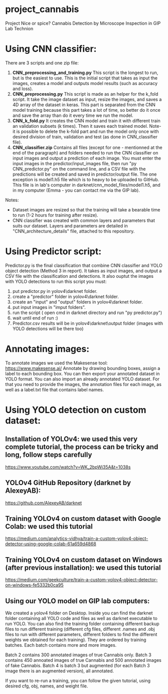 # project_cannabis
Project Nice or spice? Cannabis Detection by Microscope Inspection in GIP Lab Technion

# Using CNN classifier:
There are 3 scripts and one zip file:
1. **CNN_preprocessing_and_training.py**
   This script is the longest to run, but is the easiest to use.
   This is the initial script that takes as input the images, creates a model and outputs model results (such as accuracy and loss).
3. **CNN_preprocessing.py**
   This script is made as an helper for the k_fold script.
   It take the image dataset as input, resize the images, and saves a 4D array of the dataset in keras.
   This part is separated from the CNN model training because this part takes a lot of time, so better do it once and save the array than do it every time we run the model.
4. **CNN_k_fold.py**
   It creates the CNN model and train it with different train an validation subsets (k times).
   Then it saves each trained model.
   Note- it is possible to delete the k-fold part and run the model only once with desired division of train, validation and test (as done in CNN_classifier file).
5. **CNN_classifier.zip**
   Contains all files (except for one - mentionned at the end of the paragraph) and folders needed to run the CNN classifier on input images and output a prediction of each image.
   You must enter the input images in the predictor/input_images file, then run "py CNN_predictor.py" on the command line, and a CSV file with the predictions will be created and saved in predictor/output file. The one exception is model1.h5 file which is to heavy to be uploaded to GitHub. This file is in lab's computer in darknet/cnn_model_files/model1.h5, and in my computer (Emma - you can contact me via the GIP lab).
 
Notes:
* Dataset images are resized so that the training will take a bearable time to run (1-2 hours for training after resize).
* CNN classifier was created with common layers and parameters that suits our dataset. Layers and parameters are detailed in "CNN_architecture_details" file, attached to this repository.

# Using Predictor script:
Predictor.py is the final classification that combine CNN classifier and YOLO object detection (Method 3 in report).
It takes as input images, and output a CSV file with the classification and detections. It also ouptut the images with YOLO detections
to run this script you must:
1. put predictor.py in yolov4\darknet folder.
2. create a "predictor" folder in yolov4\darknet folder.
3. create an "input" and "output" folders in yolov4\darknet folder.
4. put input images in "imput folders".
5. run the script ( open cmd in darknet directory and run "py predictor.py")
6. wait until end of run :)
7. Predictor.csv results will be in yolov4\darknet\output folder (images with YOLO detections will be there too)

# Annotating images:

To annotate images we used the Makesense tool: https://www.makesense.ai/
Annotate by drawing bounding boxes, assign a label to each bounding box. You can then export your annotated dataset in YOLO format.
You can also import an already annotated YOLO dataset. For that you need to provide the images, the annotation files for each image, as well as a label.txt file that contains label names.

# Using YOLO detection on custom dataset:
## Installation of YOLOv4: we used this very complete tutorial, the process can be tricky and long, follow steps carefully
https://www.youtube.com/watch?v=WK_2bpWj35A&t=1038s

## YOLOv4 GitHub Repository (darknet by AlexeyAB):
https://github.com/AlexeyAB/darknet

## Training YOLOv4 on custom dataset with Google Colab: we used this tutorial
https://medium.com/analytics-vidhya/train-a-custom-yolov4-object-detector-using-google-colab-61a659d4868

## Training YOLOv4 on custom dataset on Windows (after previous installation): we used this tutorial
https://medium.com/geekculture/train-a-custom-yolov4-object-detector-on-windows-fe5332b0ca95

## Using our YOLO model on GIP lab computers:

We created a yolov4 folder on Desktop. Inside you can find the darknet folder containing all YOLO code and files as well as darknet executable to run YOLO. You can also find the training folder containing different backup files to run different training (different cfg files, different .names and .obj files to run with different parameters, different folders to find the different weights we obtained for each training). They are ordered by training batches. Each batch contains more and more images.

Batch 2 contains 300 annotated images of true Cannabis only.
Batch 3 contains 450 annoated images of true Cannabis and 500 annotated images of fake Cannabis.
Batch 4 is batch 3 but augmented (for each Batch 3 image there is an augmented version), all annotated.

If you want to re-run a training, you can follow the given tutorial, using desired cfg, obj, names, and weight file.

